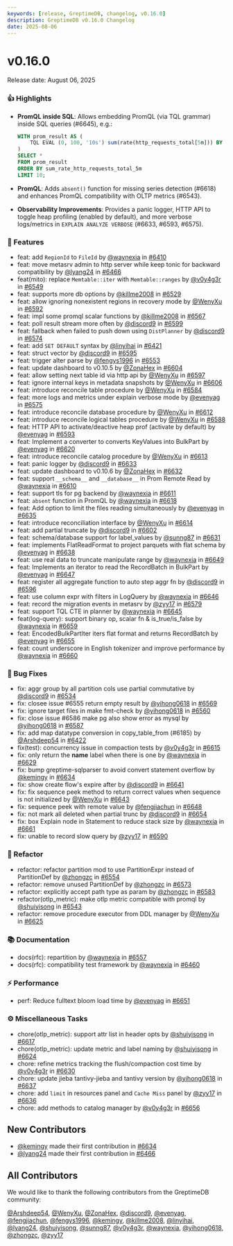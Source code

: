 ```yaml
---
keywords: [release, GreptimeDB, changelog, v0.16.0]
description: GreptimeDB v0.16.0 Changelog
date: 2025-08-06
---
```


# v0.16.0

Release date: August 06, 2025

### 👍 Highlights

- **PromQL inside SQL**: Allows embedding PromQL (via TQL grammar) inside SQL queries (#6645), e.g.:

    ```sql
    WITH prom_result AS (
        TQL EVAL (0, 100, '10s') sum(rate(http_requests_total[5m])) BY (job)
    )
    SELECT *
    FROM prom_result
    ORDER BY sum_rate_http_requests_total_5m
    LIMIT 10;
    ```

- **PromQL**: Adds `absent()` function for missing series detection (#6618) and enhances PromQL compatibility with OLTP metrics (#6543).

- **Observability Improvements**: Provides a panic logger, HTTP API to toggle heap profiling (enabled by default), and more verbose logs/metrics in `EXPLAIN ANALYZE VERBOSE` (#6633, #6593, #6575).

### 🚀 Features

* feat: add `RegionId` to `FileId` by [@waynexia](https://github.com/waynexia) in [#6410](https://github.com/GreptimeTeam/grepÇtimedb/pull/6410)
* feat: move metasrv admin to http server while keep tonic for backward compatibility by [@lyang24](https://github.com/lyang24) in [#6466](https://github.com/GreptimeTeam/greptimedb/pull/6466)
* feat(mito): replace `Memtable::iter` with `Memtable::ranges`  by [@v0y4g3r](https://github.com/v0y4g3r) in [#6549](https://github.com/GreptimeTeam/greptimedb/pull/6549)
* feat: supports more db options by [@killme2008](https://github.com/killme2008) in [#6529](https://github.com/GreptimeTeam/greptimedb/pull/6529)
* feat: allow ignoring nonexistent regions in recovery mode by [@WenyXu](https://github.com/WenyXu) in [#6592](https://github.com/GreptimeTeam/greptimedb/pull/6592)
* feat: impl some promql scalar functions by [@killme2008](https://github.com/killme2008) in [#6567](https://github.com/GreptimeTeam/greptimedb/pull/6567)
* feat: poll result stream more often by [@discord9](https://github.com/discord9) in [#6599](https://github.com/GreptimeTeam/greptimedb/pull/6599)
* feat: fallback when failed to push down using `DistPlanner` by [@discord9](https://github.com/discord9) in [#6574](https://github.com/GreptimeTeam/greptimedb/pull/6574)
* feat: add `SET DEFAULT` syntax by [@linyihai](https://github.com/linyihai) in [#6421](https://github.com/GreptimeTeam/greptimedb/pull/6421)
* feat: struct vector by [@discord9](https://github.com/discord9) in [#6595](https://github.com/GreptimeTeam/greptimedb/pull/6595)
* feat: trigger alter parse by [@fengys1996](https://github.com/fengys1996) in [#6553](https://github.com/GreptimeTeam/greptimedb/pull/6553)
* feat: update dashboard to v0.10.5 by [@ZonaHex](https://github.com/ZonaHex) in [#6604](https://github.com/GreptimeTeam/greptimedb/pull/6604)
* feat: allow setting next table id via http api by [@WenyXu](https://github.com/WenyXu) in [#6597](https://github.com/GreptimeTeam/greptimedb/pull/6597)
* feat: ignore internal keys in metadata snapshots by [@WenyXu](https://github.com/WenyXu) in [#6606](https://github.com/GreptimeTeam/greptimedb/pull/6606)
* feat: introduce reconcile table procedure by [@WenyXu](https://github.com/WenyXu) in [#6584](https://github.com/GreptimeTeam/greptimedb/pull/6584)
* feat: more logs and metrics under explain verbose mode by [@evenyag](https://github.com/evenyag) in [#6575](https://github.com/GreptimeTeam/greptimedb/pull/6575)
* feat: introduce reconcile database procedure by [@WenyXu](https://github.com/WenyXu) in [#6612](https://github.com/GreptimeTeam/greptimedb/pull/6612)
* feat: introduce reconcile logical tables procedure by [@WenyXu](https://github.com/WenyXu) in [#6588](https://github.com/GreptimeTeam/greptimedb/pull/6588)
* feat: HTTP API to activate/deactive heap prof (activate by default) by [@evenyag](https://github.com/evenyag) in [#6593](https://github.com/GreptimeTeam/greptimedb/pull/6593)
* feat: Implement a converter to converts KeyValues into BulkPart by [@evenyag](https://github.com/evenyag) in [#6620](https://github.com/GreptimeTeam/greptimedb/pull/6620)
* feat: introduce reconcile catalog procedure by [@WenyXu](https://github.com/WenyXu) in [#6613](https://github.com/GreptimeTeam/greptimedb/pull/6613)
* feat: panic logger by [@discord9](https://github.com/discord9) in [#6633](https://github.com/GreptimeTeam/greptimedb/pull/6633)
* feat: update dashboard to v0.10.6 by [@ZonaHex](https://github.com/ZonaHex) in [#6632](https://github.com/GreptimeTeam/greptimedb/pull/6632)
* feat: support `__schema__` and `__database__` in Prom Remote Read by [@waynexia](https://github.com/waynexia) in [#6610](https://github.com/GreptimeTeam/greptimedb/pull/6610)
* feat: support tls for pg backend by [@waynexia](https://github.com/waynexia) in [#6611](https://github.com/GreptimeTeam/greptimedb/pull/6611)
* feat: `absent` function in PromQL by [@waynexia](https://github.com/waynexia) in [#6618](https://github.com/GreptimeTeam/greptimedb/pull/6618)
* feat: Add option to limit the files reading simultaneously by [@evenyag](https://github.com/evenyag) in [#6635](https://github.com/GreptimeTeam/greptimedb/pull/6635)
* feat: introduce reconciliation interface by [@WenyXu](https://github.com/WenyXu) in [#6614](https://github.com/GreptimeTeam/greptimedb/pull/6614)
* feat: add partial truncate by [@discord9](https://github.com/discord9) in [#6602](https://github.com/GreptimeTeam/greptimedb/pull/6602)
* feat: schema/database support for label_values by [@sunng87](https://github.com/sunng87) in [#6631](https://github.com/GreptimeTeam/greptimedb/pull/6631)
* feat: implements FlatReadFormat to project parquets with flat schema by [@evenyag](https://github.com/evenyag) in [#6638](https://github.com/GreptimeTeam/greptimedb/pull/6638)
* feat: use real data to truncate manipulate range by [@waynexia](https://github.com/waynexia) in [#6649](https://github.com/GreptimeTeam/greptimedb/pull/6649)
* feat: Implements an iterator to read the RecordBatch in BulkPart by [@evenyag](https://github.com/evenyag) in [#6647](https://github.com/GreptimeTeam/greptimedb/pull/6647)
* feat: register all aggregate function to auto step aggr fn by [@discord9](https://github.com/discord9) in [#6596](https://github.com/GreptimeTeam/greptimedb/pull/6596)
* feat: use column expr with filters in LogQuery by [@waynexia](https://github.com/waynexia) in [#6646](https://github.com/GreptimeTeam/greptimedb/pull/6646)
* feat: record the migration events in metasrv by [@zyy17](https://github.com/zyy17) in [#6579](https://github.com/GreptimeTeam/greptimedb/pull/6579)
* feat: support TQL CTE in planner by [@waynexia](https://github.com/waynexia) in [#6645](https://github.com/GreptimeTeam/greptimedb/pull/6645)
* feat(log-query): support binary op, scalar fn & is_true/is_false by [@waynexia](https://github.com/waynexia) in [#6659](https://github.com/GreptimeTeam/greptimedb/pull/6659)
* feat: EncodedBulkPartIter iters flat format and returns RecordBatch by [@evenyag](https://github.com/evenyag) in [#6655](https://github.com/GreptimeTeam/greptimedb/pull/6655)
* feat: count underscore in English tokenizer and improve performance by [@waynexia](https://github.com/waynexia) in [#6660](https://github.com/GreptimeTeam/greptimedb/pull/6660)

### 🐛 Bug Fixes

* fix: aggr group by all partition cols use partial commutative by [@discord9](https://github.com/discord9) in [#6534](https://github.com/GreptimeTeam/greptimedb/pull/6534)
* fix: closee issue #6555 return empty result by [@yihong0618](https://github.com/yihong0618) in [#6569](https://github.com/GreptimeTeam/greptimedb/pull/6569)
* fix: ignore target files in make fmt-check by [@yihong0618](https://github.com/yihong0618) in [#6560](https://github.com/GreptimeTeam/greptimedb/pull/6560)
* fix: close issue #6586 make pg also show error as mysql by [@yihong0618](https://github.com/yihong0618) in [#6587](https://github.com/GreptimeTeam/greptimedb/pull/6587)
* fix: add map datatype conversion in copy_table_from (#6185) by [@Arshdeep54](https://github.com/Arshdeep54) in [#6422](https://github.com/GreptimeTeam/greptimedb/pull/6422)
* fix(test): concurrency issue in compaction tests by [@v0y4g3r](https://github.com/v0y4g3r) in [#6615](https://github.com/GreptimeTeam/greptimedb/pull/6615)
* fix: only return the __name__ label when there is one by [@waynexia](https://github.com/waynexia) in [#6629](https://github.com/GreptimeTeam/greptimedb/pull/6629)
* fix: bump greptime-sqlparser to avoid convert statement overflow by [@kemingy](https://github.com/kemingy) in [#6634](https://github.com/GreptimeTeam/greptimedb/pull/6634)
* fix: show create flow's expire after by [@discord9](https://github.com/discord9) in [#6641](https://github.com/GreptimeTeam/greptimedb/pull/6641)
* fix: fix sequence peek method to return correct values when sequence is not initialized by [@WenyXu](https://github.com/WenyXu) in [#6643](https://github.com/GreptimeTeam/greptimedb/pull/6643)
* fix: sequence peek with remote value by [@fengjiachun](https://github.com/fengjiachun) in [#6648](https://github.com/GreptimeTeam/greptimedb/pull/6648)
* fix: not mark all deleted when partial trunc by [@discord9](https://github.com/discord9) in [#6654](https://github.com/GreptimeTeam/greptimedb/pull/6654)
* fix: box Explain node in Statement to reduce stack size by [@waynexia](https://github.com/waynexia) in [#6661](https://github.com/GreptimeTeam/greptimedb/pull/6661)
* fix: unable to record slow query by [@zyy17](https://github.com/zyy17) in [#6590](https://github.com/GreptimeTeam/greptimedb/pull/6590)

### 🚜 Refactor

* refactor: refactor partition mod to use PartitionExpr instead of PartitionDef by [@zhongzc](https://github.com/zhongzc) in [#6554](https://github.com/GreptimeTeam/greptimedb/pull/6554)
* refactor: remove unused PartitionDef by [@zhongzc](https://github.com/zhongzc) in [#6573](https://github.com/GreptimeTeam/greptimedb/pull/6573)
* refactor: explicitly accept path type as param by [@zhongzc](https://github.com/zhongzc) in [#6583](https://github.com/GreptimeTeam/greptimedb/pull/6583)
* refactor(otlp_metric): make otlp metric compatible with promql by [@shuiyisong](https://github.com/shuiyisong) in [#6543](https://github.com/GreptimeTeam/greptimedb/pull/6543)
* refactor: remove procedure executor from DDL manager by [@WenyXu](https://github.com/WenyXu) in [#6625](https://github.com/GreptimeTeam/greptimedb/pull/6625)

### 📚 Documentation

* docs(rfc): repartition by [@waynexia](https://github.com/waynexia) in [#6557](https://github.com/GreptimeTeam/greptimedb/pull/6557)
* docs(rfc): compatibility test framework by [@waynexia](https://github.com/waynexia) in [#6460](https://github.com/GreptimeTeam/greptimedb/pull/6460)

### ⚡ Performance

* perf: Reduce fulltext bloom load time by [@evenyag](https://github.com/evenyag) in [#6651](https://github.com/GreptimeTeam/greptimedb/pull/6651)

### ⚙️ Miscellaneous Tasks

* chore(otlp_metric): support attr list in header opts by [@shuiyisong](https://github.com/shuiyisong) in [#6617](https://github.com/GreptimeTeam/greptimedb/pull/6617)
* chore(otlp_metric): update metric and label naming by [@shuiyisong](https://github.com/shuiyisong) in [#6624](https://github.com/GreptimeTeam/greptimedb/pull/6624)
* chore: refine metrics tracking the flush/compaction cost time by [@v0y4g3r](https://github.com/v0y4g3r) in [#6630](https://github.com/GreptimeTeam/greptimedb/pull/6630)
* chore: update jieba tantivy-jieba and tantivy version by [@yihong0618](https://github.com/yihong0618) in [#6637](https://github.com/GreptimeTeam/greptimedb/pull/6637)
* chore: add `limit` in resources panel and `Cache Miss` panel by [@zyy17](https://github.com/zyy17) in [#6636](https://github.com/GreptimeTeam/greptimedb/pull/6636)
* chore: add methods to catalog manager by [@v0y4g3r](https://github.com/v0y4g3r) in [#6656](https://github.com/GreptimeTeam/greptimedb/pull/6656)

## New Contributors

* [@kemingy](https://github.com/kemingy) made their first contribution in [#6634](https://github.com/GreptimeTeam/greptimedb/pull/6634)
* [@lyang24](https://github.com/lyang24) made their first contribution in [#6466](https://github.com/GreptimeTeam/greptimedb/pull/6466)

## All Contributors

We would like to thank the following contributors from the GreptimeDB community:

[@Arshdeep54](https://github.com/Arshdeep54), [@WenyXu](https://github.com/WenyXu), [@ZonaHex](https://github.com/ZonaHex), [@discord9](https://github.com/discord9), [@evenyag](https://github.com/evenyag), [@fengjiachun](https://github.com/fengjiachun), [@fengys1996](https://github.com/fengys1996), [@kemingy](https://github.com/kemingy), [@killme2008](https://github.com/killme2008), [@linyihai](https://github.com/linyihai), [@lyang24](https://github.com/lyang24), [@shuiyisong](https://github.com/shuiyisong), [@sunng87](https://github.com/sunng87), [@v0y4g3r](https://github.com/v0y4g3r), [@waynexia](https://github.com/waynexia), [@yihong0618](https://github.com/yihong0618), [@zhongzc](https://github.com/zhongzc), [@zyy17](https://github.com/zyy17)
